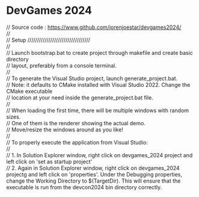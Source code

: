 # DevGames 2024

//      Source code     : https://www.github.com/jorenjoestar/devgames2024/  
//  
// Setup /////////////////////////////////  
//  
// Launch bootstrap.bat to create project through makefile and create basic directory  
// layout, preferably from a console terminal.  
//  
// To generate the Visual Studio project, launch generate_project.bat.  
// Note: it defaults to CMake installed with Visual Studio 2022. Change the CMake executable  
// location at your need inside the generate_project.bat file.  
//  
// When loading the first time, there will be multiple windows with random sizes.  
// One of them is the renderer showing the actual demo.  
// Move/resize the windows around as you like!  
//  
// To properly execute the application from Visual Studio:  
//  
//   1. In Solution Explorer window, right click on devgames_2024 project and left click on 'set as startup project'  
//   2. Again in Solution Explorer window, right click on devgames_2024 projectg and left click on 'properties'. Under the Debugging properties, change the Working Directory to $(TargetDir). This will ensure that the executable is run from the devcon2024 bin directory correctly.  

